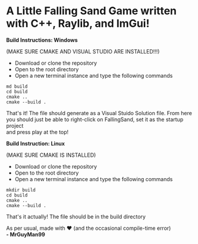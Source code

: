 # A Little Falling Sand Game written with C++, Raylib, and ImGui!

**Build Instructions: Windows**

(MAKE SURE CMAKE AND VISUAL STUDIO ARE INSTALLED!!!)
- Download or clone the repository
- Open to the root directory
- Open a new terminal instance and type the following commands

`md build`\
`cd build`\
`cmake ..`\
`cmake --build .`

That's it! The file should generate as a Visual Stuido Solution file. From here you should just be able to right-click on FallingSand, set it as the startup project\
and press play at the top!

**Build Instruction: Linux**

(MAKE SURE CMAKE IS INSTALLED)
- Download or clone the repository
- Open to the root directory
- Open a new terminal instance and type the following commands

`mkdir build`\
`cd build`\
`cmake ..`\
`cmake --build .`

That's it actually! The file should be in the build directory

As per usual, made with ❤️ (and the occasional compile-time error)\
**- MrGuyMan99**
